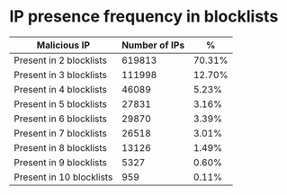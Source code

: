 # IP presence frequency in blocklists
| Malicious IP | Number of IPs | % |
|----|----|----|
| Present in 2 blocklists | 619813 | 70.31% |
| Present in 3 blocklists | 111998 | 12.70% |
| Present in 4 blocklists | 46089 | 5.23% |
| Present in 5 blocklists | 27831 | 3.16% |
| Present in 6 blocklists | 29870 | 3.39% |
| Present in 7 blocklists | 26518 | 3.01% |
| Present in 8 blocklists | 13126 | 1.49% |
| Present in 9 blocklists | 5327 | 0.60% |
| Present in 10 blocklists | 959 | 0.11% |
